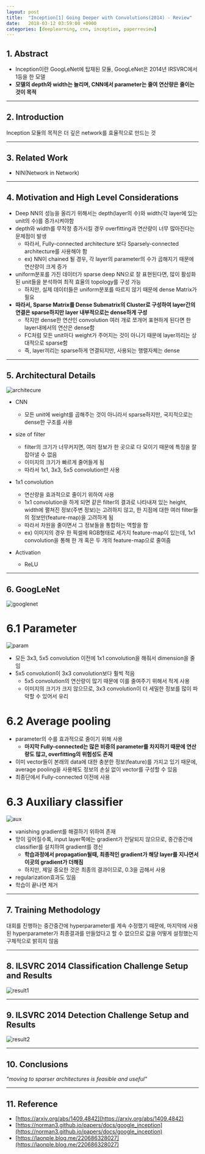 ```yaml
---
layout: post
title:  "Inception[1] Going Deeper with Convolutions(2014) - Review"
date:   2018-03-12 03:59:00 +0900
categories: [deeplearning, cnn, inception, paperreview]
---
```


## 1. Abstract
- Inception이란 GoogLeNet에 탑재된 모듈, GoogLeNet은 2014년 IRSVRC에서 1등을 한 모델
- **모델의 depth와 width는 늘리며, CNN에서 parameter는 줄여 연산량은 줄이는 것이 목적**

-----

## 2. Introduction
Inception 모듈의 목적은 더 깊은 network를 효율적으로 만드는 것

-----

## 3. Related Work
- NIN(Network in Network)

-----

## 4. Motivation and High Level Considerations
- Deep NN의 성능을 올리기 위해서는 depth(layer의 수)와 width(각 layer에 있는 unit의 수)를 증가시켜야함
- depth와 width를 무작정 증가시킬 경우 overfitting과 연산량이 너무 많아진다는 문제점이 발생
    - 따라서, Fully-connected architecture 보다 Sparsely-connected architecture를 사용해야 함
    - ex) NN이 chained 될 경우, 각 layer의 parameter의 수가 곱해지기 때문에 연산량이 크게 증가
- uniform분포를 가진 데이터가 sparse deep NN으로 잘 표현된다면, 많이 활성화된 unit들을 분석하여 최적 효율의 topology를 구성 가능
    - 하지만, 실제 데이터들은 uniform분포를 따르지 않기 때문에 dense Matrix가 필요
- **따라서, Sparse Matrix를 Dense Submatrix의 Cluster로 구성하여 layer간의 연결은 sparse하지만 layer 내부적으로는 dense하게 구성**
    - 작지만 dense한 연산인 convolution 여러 개로 쪼개어 표현하게 된다면 한 layer내에서의 연산은 dense함 
    - FC처럼 모든 unit마다 weight가 주어지는 것이 아니기 때문에 layer끼리는 상대적으로 sparse함
    - 즉, layer끼리는 sparse하게 연결되지만, 사용되는 행렬자체는 dense
 
-----

## 5. Architectural Details
![architecure](https://files.slack.com/files-pri/T1J7SCHU7-F9MUD8WE7/inception.png?pub_secret=a940b11d99)
- CNN
    - 모든 unit에 weight를 곱해주는 것이 아니라서 sparse하지만, 국지적으로는 dense한 구조를 사용
- size of filter
    - filter의 크기가 너무커지면, 여러 정보가 한 곳으로 다 모이기 때문에 특징을 잘 잡아낼 수 없음
    - 이미지의 크기가 빠르게 줄어들게 됨
    - 따라서 1x1, 3x3, 5x5 convolution만 사용
- 1x1 convolution
    - 연산량을 효과적으로 줄이기 위하여 사용
    - 1x1 convolution을 하게 되면 같은 filter의 결과로 나타내져 있는 height, width에 펼쳐진 정보(주변 정보)는 고려하지 않고, 한 지점에 대한 여러 filter들의 정보만(feature-map)을 고려하게 됨
    - 따라서 차원을 줄이면서 그 정보들을 통합하는 역할을 함
    - ex) 이미지의 경우 한 픽셀에 RGB형태로 세가지 feature-map이 있는데, 1x1 convolution을 통해 한 개 혹은 두 개의 feature-map으로 줄여줌    

- Activation
    - ReLU

-----

## 6. GoogLeNet
![googlenet](https://files.slack.com/files-pri/T1J7SCHU7-F9MF2U1DF/model.png?pub_secret=8313e803d3)

# 6.1 Parameter
![param](https://files.slack.com/files-pri/T1J7SCHU7-F9MF0FWJV/parameter.png?pub_secret=aa21e6707a)
- 모든 3x3, 5x5 convolution 이전에 1x1 convolution을 해줘서 dimension을 줄임
- 5x5 convolution이 3x3 convolution보다 훨씩 적음
    - 5x5 convolution의 연산량이 많기 때문에 이를 줄여주기 위해서 적게 사용
    - 이미지의 크기가 크지 않으므로, 3x3 convolution이 더 세밀한 정보를 많이 파악할 수 있어서 유리

# 6.2 Average pooling
- parameter의 수를 효과적으로 줄이기 위해 사용
    - **마지막 Fully-connected는 많은 비중의 parameter를 차지하기 때문에 연산량도 많고, overfitting의 위험성도 존재**
- 이미 vector들이 본래의 data에 대한 충분한 정보(feature)를 가지고 있기 때문에, average pooling을 사용해도 정보의 손실 없이 vector를 구성할 수 있음
- 최종단에서 Fully-connected 이전에 사용

# 6.3 Auxiliary classifier
![aux](https://files.slack.com/files-pri/T1J7SCHU7-F9N1278H2/auxilary.png?pub_secret=67548afa3a)
- vanishing gradient를 해결하기 위하여 존재
- 망이 깊어질수록, input layer쪽에는 gradient가 전달되지 않으므로, 중간중간에 classifier를 설치하여 gradient를 갱신
    - **학습과정에서 propagation될때, 최종적인 gradient가 해당 layer를 지나면서 이곳의 gradient가 더해짐**
    - 하지만, 제일 중요한 것은 최종의 결과이므로, 0.3을 곱해서 사용
- regularization효과도 있음
- 학습이 끝나면 제거

-----

## 7. Training Methodology
대회를 진행하는 중간중간에 hyperparameter를 계속 수정했기 때문에, 마지막에 사용된 hyperparameter가 최종결과를 만들었다고 할 수 없으므로 값을 어떻게 설정했는지 구체적으로 밝히지 않음

-----

## 8. ILSVRC 2014 Classification Challenge Setup and Results
![result1](https://files.slack.com/files-pri/T1J7SCHU7-F9MC1E5BJ/result.png?pub_secret=7f335d4a68)

-----

## 9. ILSVRC 2014 Detection Challenge Setup and Results
![result2](https://files.slack.com/files-pri/T1J7SCHU7-F9N1WBG02/result22.png?pub_secret=7b3bc1518a)

-----

## 10. Conclusions
*"moving to sparser architectures is feasible and useful"*

-----

## 11. Reference
- [https://arxiv.org/abs/1409.4842](https://arxiv.org/abs/1409.4842)
- [https://norman3.github.io/papers/docs/google_inception](https://norman3.github.io/papers/docs/google_inception)
- [https://laonple.blog.me/220686328027](https://laonple.blog.me/220686328027)


